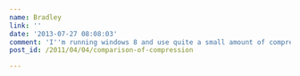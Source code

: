 ```yaml
---
name: Bradley
link: ''
date: '2013-07-27 08:08:03'
comment: 'I''m running windows 8 and use quite a small amount of compression, and as of yet I''ve had no problem with lmza, like a comment above stated 7z uses that algorithm and there are numerous programs for windows that will open them and create them with no issue.'
post_id: /2011/04/04/comparison-of-compression

---
```



